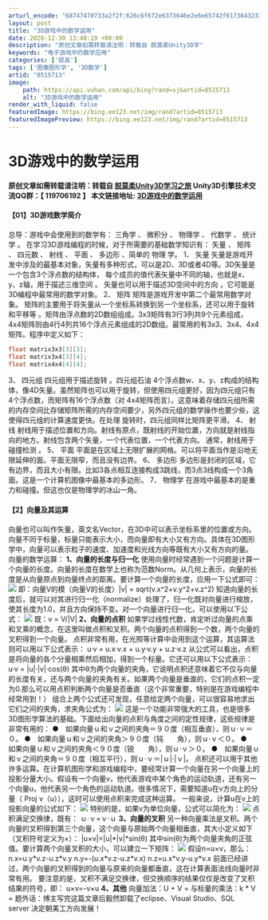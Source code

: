 ```yaml
---
arturl_encode: "68747470733a2f2f:626c6f672e6373646e2e6e65742f6173643233373234313239:312f61727469636c652f64657461696c732f38353135373133"
layout: post
title: "3D游戏中的数学运用"
date: 2020-12-30 13:48:19 +08:00
description: "原创文章如需转载请注明：转载自 脱莫柔Unity3D学"
keywords: "电子游戏中的数学应用"
categories: ['提高']
tags: ['图像图形学', '3D数学']
artid: "8515713"
image:
    path: https://api.vvhan.com/api/bing?rand=sj&artid=8515713
    alt: "3D游戏中的数学运用"
render_with_liquid: false
featuredImage: https://bing.ee123.net/img/rand?artid=8515713
featuredImagePreview: https://bing.ee123.net/img/rand?artid=8515713
---
```


# 3D游戏中的数学运用
#### 原创文章如需转载请注明：转载自 [脱莫柔Unity3D学习之旅](http://blog.csdn.net/asd237241291) Unity3D引擎技术交流QQ群：【 119706192 】 本文链接地址: [3D游戏中的数学运用](http://blog.csdn.net/asd237241291/article/details/8515713)
#### 【01】3D游戏数学简介
总导：游戏中会使用到的数学有：
三角学
、
微积分
、
物理学
、
代数学
、
统计学
。
在学习3D游戏编程的时候，对于所需要的基础数学知识有：
矢量
、
矩阵
、
四元数
、
射线
、
平面
、
多边形
、简单的
物理
学。
1、
矢量
矢量是游戏开发中涉及的最基本对象，矢量有多种形式，可以是2D、3D或者4D等。3D矢量是一个包含3个浮点数的结构体，
每个成员的值代表矢量中不同的轴，也就是x、y、z轴，用于描述三维空间
。
矢量也可以用于描述3D空间中的方向
，它可能是3D编程中最常用的数学对象。
2、
矩阵
矩阵是游戏开发中第二个最常用数学对象。
矩阵的主要用于将矢量从一个坐标系转换到另一个坐标系，还可以用于旋转和平移等
。矩阵由浮点数的2D数组组成。3x3矩阵有3行3列共9个元素组成，4x4矩阵则由4行4列共16个浮点元素组成的2D数组。最常用的有3x3、3x4、4x4矩阵。程序中定义如下：
```csharp
float matrix3x3[3][3];
float matrix3x4[3][4];
float matrix4x4[4][4];
```
3、
四元组
四元组用于描述旋转
。四元组石油 4个浮点数w、x、y、z构成的结构体，像4D矢量。虽然矩阵也可以用于旋转，但使用四元组更好，因为四元组只有4个浮点数，而矩阵有16个浮点数（对 4x4矩阵而言）。这意味着存储四元组所需的内存空间比存储矩阵所需的内存空间要少，另外四元组的数学操作也要少些，这使得四元组的计算速度更快。在处理 旋转时，四元组同样比矩阵更平滑。
4、
射线
射线用于描述位置和方向。射线有原点，既射线的开始位置，方向就是射线指向的地方。射线包含两个矢量，一个代表位置，一个代表方向。
通常，射线用于碰撞检测
。
5、
平面
平面是在区域上无限扩展的网格。可以将平面当作是沿地无限延伸的面。平面无限窄，而且没有边界。
6、
多边形
多边形是封闭的区域，它有边界，而且大小有限。比如3各点相互连接构成3跳线，而3点3线构成一个3角面。这是一个计算机图像中最基本的多边形。
7、
物理学
在游戏中最基本的是重力和碰撞。但这也仅是物理学的冰山一角。
#### 【2】向量及其运算
向量也可以叫作矢量，英文名Vector，在3D中可以表示坐标系里的位置或方向。向量不同于标量，标量只能表示大小，而向量即有大小又有方向。具体在3D图形学中，向量可以表示粒子的速度、加速度和光线方向等既有大小又有方向的量。
向量的数学运算：
**1、向量的长度与归一化**
使用向量时经常遇到一个问题是计算一个向量的长度。向量的长度在数学上也称为范数Norm。从几何上表示，向量的长度是从向量原点到向量终点的距离。要计算一个向量的长度，应用一下公式即可：
![](https://img-my.csdn.net/uploads/201301/18/1358443092_6293.gif)
即：向量V的模（向量V的长度）|v| = sqrt(v.x^2+v.y^2+v.z^2)
知道向量的长度后，就可以对其进行归一化（normalize）处理了，归一化既对向量进行缩放，使其长度为1.0，并且方向保持不变。对一个向量进行归一化，可以使用以下公式：
![](https://img-my.csdn.net/uploads/201301/18/1358443168_4623.gif)
既：v = V/|V|
**2、向量的点积**
如果学过线性代数，肯定听过向量的点乘和叉乘的概念，在这里叫做点积和叉积。两个向量的点积得到一个数，两个向量的叉积得到一个向量。
点积非常有用，在光照等计算中会用到这个运算，其运算法则可以用以下公式表示：
u·v = u.x·v.x + u.y·v.y + u.z·v.z
从公式可以看出，点积是将向量的各个分量相乘然后相加，得到一个标量。它还可以用以下公式表示：
u·v = |u|·|v|·cos(θ)
其中θ为两个向量的夹角，它说明点积还意味着它不仅与向量的长度有关，还与两个向量的夹角有关。如果两个向量是垂直的，它们的点积一定为0.那么可以用点积判断两个向量是否垂直（这个非常重要，特别是在游戏编程中经常用到！）
组合上两个公式还可发现，任意给定两个向量，可以很容易地求出它们之间的夹角，求夹角公式为：
![](https://img-my.csdn.net/uploads/201301/18/1358443322_1890.gif)
这是一个功能非常强大的工具，也是很多3D图形学算法的基础。下面给出向量的点积与角度之间的定性规律，这些规律是非常有用的：
●　如果向量ｕ和ｖ之间的夹角＝９０度（相互垂直），则ｕ·ｖ＝０。
●　如果向量ｕ和ｖ之间的夹角＞９０度（钝　　角），则ｕ·ｖ＜０。
●　如果向量ｕ和ｖ之间的夹角＜９０度（锐　　角），则ｕ·ｖ＞０。
●　如果向量ｕ和ｖ之间的夹角＝９０度（相互平行），则ｕ·ｖ＝|ｕ|·|ｖ|。
点积还可以用于其他许多运算。在计算机图形学和游戏编程中，要经常计算一个向量在另一个向量上的投影分量大小。假设有一个向量v，他代表游戏中某个角色的运动轨道，还有另一个向量u，他代表另一个角色的运动轨道。很多情况下，需要知道u在v方向上的分量（
Proj
v（u）），这时可以使用点积来完成这种运算。
一般来说，计算u在v上的投影向量的公式如下：
![](https://img-my.csdn.net/uploads/201301/18/1358443428_2576.gif)
特别的是，如果v为单位向量，公式可以简化为：
![](https://img-my.csdn.net/uploads/201301/18/1358443481_4338.gif)
点积满足交换律，既有：
ｕ·ｖ=ｖ·ｕ
**3、向量的叉积**
另一种向量乘法是叉积。两个向量的叉积得到第三个向量，这个向量与原始两个向量相垂直，其大小定义如下（叉积符号定义为×）：
|u×v|=|u|\*|v|\*sin(θ)
其中sin(θ)为两个向量夹角的正弦值。要计算两个向量叉积的大小，可以建立一下矩阵：
![](https://img-my.csdn.net/uploads/201301/18/1358443625_3808.gif)
假设n=u×v，那么：
n.x=u.y\*v.z-u.z\*v.y
n.y=-(u.x\*v.z-u.z\*v.x)
n.z=u.x\*v.y-u.y\*v.x
前面已经讲过，两个向量的叉积得到的向量与原来的向量都垂直，这在计算表面法线向量时非常有用。
要注意的是，叉积不满足交换律，但交换顺序的结果仅仅是改变了叉积结果的符号，即：
u×v=-v×u
**4、其他**
向量加法：U + V = 
与标量的乘法：k \* V = 
题外话：博主写完这篇文章后毅然卸载了eclipse、Visual Studio、SQL server 决定朝美工方向发展！